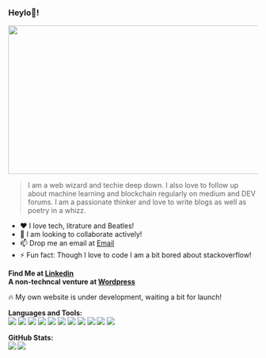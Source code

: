 ### Heylo👋!

<code><img src = "https://images.pexels.com/photos/34153/pexels-photo.jpg?auto=compress&cs=tinysrgb&dpr=2" height = "300px" width = "1200px" /></code>

> I am a web wizard and techie deep down. I also love to follow up about machine learning and blockchain regularly on medium and DEV forums. I am a passionate thinker and love to write blogs as well as poetry in a whizz. 

* :heart: I love tech, litrature and Beatles!  
* 👯 I am looking to collaborate actively!
* 📫 Drop me an email at [Email](subhrakanti.dasgupta@gmail.com)
* ⚡ Fun fact: Though I love to code I am a bit bored about stackoverflow!

**Find Me at [Linkedin](https://www.linkedin.com/in/dasgupta002/) </br>
A non-techncal venture at [Wordpress](https://ashadeofmythoughts.wordpress.com/)**

:fire: My own website is under development, waiting a bit for launch!

**Languages and Tools:**\
<code><img src = "https://img.icons8.com/color/48/000000/javascript--v1.png"></code>
<code><img src = "https://img.icons8.com/dusk/48/000000/php-logo.png"/></code>
<code><img src = "https://img.icons8.com/plasticine/48/000000/react.png"></code>
<code><img src = "https://img.icons8.com/color/48/000000/angularjs.png"/></code>
<code><img src = "https://img.icons8.com/color/48/000000/nodejs.png"/></code>
<code><img src = "https://img.icons8.com/color/48/000000/mongodb.png"/></code>
<code><img src = "https://img.icons8.com/color/48/000000/python--v1.png"/></code>
<code><img src = "https://img.icons8.com/color/48/000000/c-plus-plus-logo.png"/></code>
<code><img src = "https://img.icons8.com/color/48/000000/flutter.png"/></code>
<code><img src = "https://img.icons8.com/color/48/000000/kotlin.png"/></code>
<code><img src = "https://img.icons8.com/color/48/000000/tensorflow.png"/></code>

**GitHub Stats:**\
<img align = "left" 
     src = "https://github-readme-stats.vercel.app/api?username=dasgupta002&show_icons=true&include_all_commits=true&theme=material-palenight" />
<img align = "left" 
     src = "https://github-readme-stats.vercel.app/api/top-langs/?username=dasgupta002&layout=compact&theme=material-palenight" />
